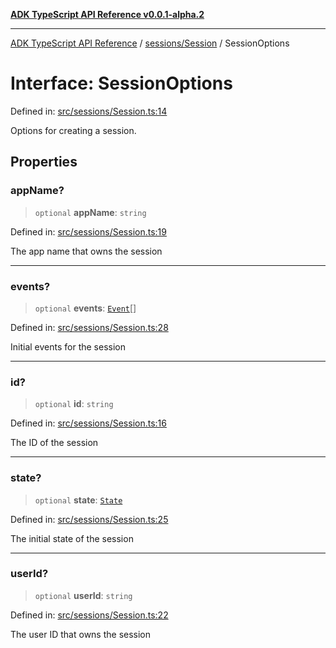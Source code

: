[**ADK TypeScript API Reference v0.0.1-alpha.2**](../../../README.md)

***

[ADK TypeScript API Reference](../../../modules.md) / [sessions/Session](../README.md) / SessionOptions

# Interface: SessionOptions

Defined in: [src/sessions/Session.ts:14](https://github.com/njraladdin/adk-typescript/blob/main/src/sessions/Session.ts#L14)

Options for creating a session.

## Properties

### appName?

> `optional` **appName**: `string`

Defined in: [src/sessions/Session.ts:19](https://github.com/njraladdin/adk-typescript/blob/main/src/sessions/Session.ts#L19)

The app name that owns the session

***

### events?

> `optional` **events**: [`Event`](../../../events/Event/classes/Event.md)[]

Defined in: [src/sessions/Session.ts:28](https://github.com/njraladdin/adk-typescript/blob/main/src/sessions/Session.ts#L28)

Initial events for the session

***

### id?

> `optional` **id**: `string`

Defined in: [src/sessions/Session.ts:16](https://github.com/njraladdin/adk-typescript/blob/main/src/sessions/Session.ts#L16)

The ID of the session

***

### state?

> `optional` **state**: [`State`](../../State/classes/State.md)

Defined in: [src/sessions/Session.ts:25](https://github.com/njraladdin/adk-typescript/blob/main/src/sessions/Session.ts#L25)

The initial state of the session

***

### userId?

> `optional` **userId**: `string`

Defined in: [src/sessions/Session.ts:22](https://github.com/njraladdin/adk-typescript/blob/main/src/sessions/Session.ts#L22)

The user ID that owns the session
